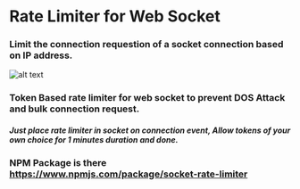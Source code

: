 # Rate Limiter for Web Socket
### Limit the connection requestion of a socket connection based on IP address. 

![alt text](https://i.ibb.co/M56CZ97/Screenshot-2020-12-04-112434.png)


### Token Based rate limiter for web socket to prevent DOS Attack and bulk connection request. 
##### Just place rate limiter in socket on connection event, Allow tokens of your own choice for 1 minutes duration and done.

### NPM Package is there https://www.npmjs.com/package/socket-rate-limiter
